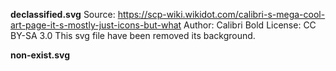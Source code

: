 **declassified.svg**
Source: https://scp-wiki.wikidot.com/calibri-s-mega-cool-art-page-it-s-mostly-just-icons-but-what
Author: Calibri Bold
License: CC BY-SA 3.0
This svg file have been removed its background.

**non-exist.svg**


